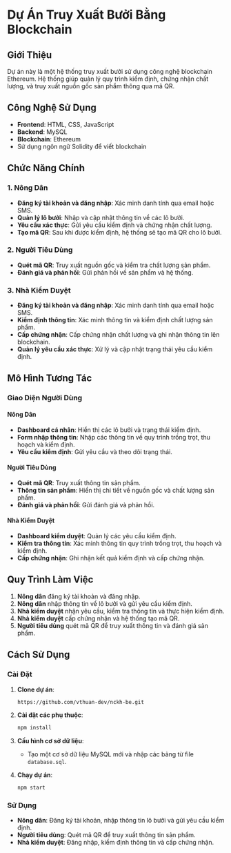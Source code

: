# Dự Án Truy Xuất Bưởi Bằng Blockchain

## Giới Thiệu

Dự án này là một hệ thống truy xuất bưởi  sử dụng công nghệ blockchain Ethereum. Hệ thống giúp quản lý quy trình kiểm định, chứng nhận chất lượng, và truy xuất nguồn gốc sản phẩm thông qua mã QR. 

## Công Nghệ Sử Dụng

- **Frontend**: HTML, CSS, JavaScript
- **Backend**: MySQL
- **Blockchain**: Ethereum
- Sử dụng ngôn ngữ Solidity để viết blockchain

## Chức Năng Chính

### 1. Nông Dân
- **Đăng ký tài khoản và đăng nhập**: Xác minh danh tính qua email hoặc SMS.
- **Quản lý lô bưởi**: Nhập và cập nhật thông tin về các lô bưởi.
- **Yêu cầu xác thực**: Gửi yêu cầu kiểm định và chứng nhận chất lượng.
- **Tạo mã QR**: Sau khi được kiểm định, hệ thống sẽ tạo mã QR cho lô bưởi.

### 2. Người Tiêu Dùng
- **Quét mã QR**: Truy xuất nguồn gốc và kiểm tra chất lượng sản phẩm.
- **Đánh giá và phản hồi**: Gửi phản hồi về sản phẩm và hệ thống.

### 3. Nhà Kiểm Duyệt
- **Đăng ký tài khoản và đăng nhập**: Xác minh danh tính qua email hoặc SMS.
- **Kiểm định thông tin**: Xác minh thông tin và kiểm định chất lượng sản phẩm.
- **Cấp chứng nhận**: Cấp chứng nhận chất lượng và ghi nhận thông tin lên blockchain.
- **Quản lý yêu cầu xác thực**: Xử lý và cập nhật trạng thái yêu cầu kiểm định.

## Mô Hình Tương Tác

### Giao Diện Người Dùng

#### Nông Dân
- **Dashboard cá nhân**: Hiển thị các lô bưởi và trạng thái kiểm định.
- **Form nhập thông tin**: Nhập các thông tin về quy trình trồng trọt, thu hoạch và kiểm định.
- **Yêu cầu kiểm định**: Gửi yêu cầu và theo dõi trạng thái.

#### Người Tiêu Dùng
- **Quét mã QR**: Truy xuất thông tin sản phẩm.
- **Thông tin sản phẩm**: Hiển thị chi tiết về nguồn gốc và chất lượng sản phẩm.
- **Đánh giá và phản hồi**: Gửi đánh giá và phản hồi.

#### Nhà Kiểm Duyệt
- **Dashboard kiểm duyệt**: Quản lý các yêu cầu kiểm định.
- **Kiểm tra thông tin**: Xác minh thông tin quy trình trồng trọt, thu hoạch và kiểm định.
- **Cấp chứng nhận**: Ghi nhận kết quả kiểm định và cấp chứng nhận.

## Quy Trình Làm Việc

1. **Nông dân** đăng ký tài khoản và đăng nhập.
2. **Nông dân** nhập thông tin về lô bưởi và gửi yêu cầu kiểm định.
3. **Nhà kiểm duyệt** nhận yêu cầu, kiểm tra thông tin và thực hiện kiểm định.
4. **Nhà kiểm duyệt** cấp chứng nhận và hệ thống tạo mã QR.
5. **Người tiêu dùng** quét mã QR để truy xuất thông tin và đánh giá sản phẩm.

## Cách Sử Dụng

### Cài Đặt

1. **Clone dự án**:
    ```sh
   https://github.com/vthuan-dev/nckh-be.git
    ```

2. **Cài đặt các phụ thuộc**:
    ```sh
    npm install
    ```

3. **Cấu hình cơ sở dữ liệu**:
    - Tạo một cơ sở dữ liệu MySQL mới và nhập các bảng từ file `database.sql`.

4. **Chạy dự án**:
    ```sh
    npm start
    ```

### Sử Dụng

- **Nông dân**: Đăng ký tài khoản, nhập thông tin lô bưởi và gửi yêu cầu kiểm định.
- **Người tiêu dùng**: Quét mã QR để truy xuất thông tin sản phẩm.
- **Nhà kiểm duyệt**: Đăng nhập, kiểm định thông tin và cấp chứng nhận.



